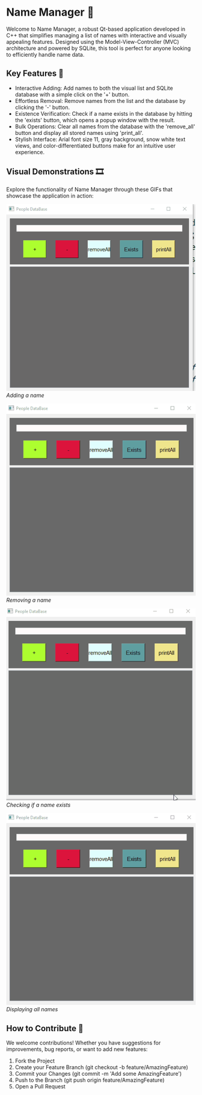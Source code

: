 # Name Manager 📖

Welcome to Name Manager, a robust Qt-based application developed in C++ that simplifies managing a list of names with interactive and visually appealing features. Designed using the Model-View-Controller (MVC) architecture and powered by SQLite, this tool is perfect for anyone looking to efficiently handle name data.

## Key Features 🌟

- Interactive Adding: Add names to both the visual list and SQLite database with a simple click on the '+' button.
- Effortless Removal: Remove names from the list and the database by clicking the '-' button.
- Existence Verification: Check if a name exists in the database by hitting the 'exists' button, which opens a popup window with the result.
- Bulk Operations: Clear all names from the database with the 'remove_all' button and display all stored names using 'print_all'.
- Stylish Interface: Arial font size 11, gray background, snow white text views, and color-differentiated buttons make for an intuitive user experience.

## Visual Demonstrations 🎞

Explore the functionality of Name Manager through these GIFs that showcase the application in action:

![Add Name](gifs/add.gif)  
*Adding a name*

![Remove Name](gifs/remove.gif)  
*Removing a name*

![Check Existence](gifs/exist.gif)  
*Checking if a name exists*

![Print All Names](gifs/printall.gif)  
*Displaying all names*

## How to Contribute 🤝

We welcome contributions! Whether you have suggestions for improvements, bug reports, or want to add new features:

1. Fork the Project
2. Create your Feature Branch (git checkout -b feature/AmazingFeature)
3. Commit your Changes (git commit -m 'Add some AmazingFeature')
4. Push to the Branch (git push origin feature/AmazingFeature)
5. Open a Pull Request


